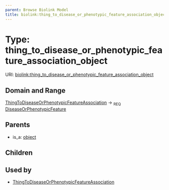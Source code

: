 ```yaml
---
parent: Browse Biolink Model
title: biolink:thing_to_disease_or_phenotypic_feature_association_object
---
```


# Type: thing_to_disease_or_phenotypic_feature_association_object




URI: [biolink:thing_to_disease_or_phenotypic_feature_association_object](https://w3id.org/biolink/vocab/thing_to_disease_or_phenotypic_feature_association_object)



## Domain and Range

[ThingToDiseaseOrPhenotypicFeatureAssociation](ThingToDiseaseOrPhenotypicFeatureAssociation.md) ->  <sub>REQ</sub> [DiseaseOrPhenotypicFeature](DiseaseOrPhenotypicFeature.md)

## Parents

 *  is_a: [object](object.md)

## Children


## Used by

 * [ThingToDiseaseOrPhenotypicFeatureAssociation](ThingToDiseaseOrPhenotypicFeatureAssociation.md)

